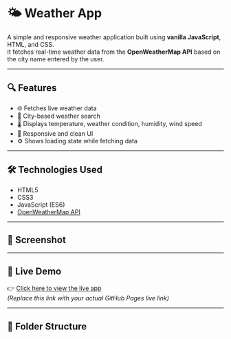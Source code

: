 # 🌤️ Weather App

A simple and responsive weather application built using **vanilla JavaScript**, HTML, and CSS.  
It fetches real-time weather data from the **OpenWeatherMap API** based on the city name entered by the user.

---

## 🔍 Features

- 🌐 Fetches live weather data
- 📍 City-based weather search
- 🌡️ Displays temperature, weather condition, humidity, wind speed
- 📱 Responsive and clean UI
- ⚙️ Shows loading state while fetching data

---

## 🛠️ Technologies Used

- HTML5
- CSS3
- JavaScript (ES6)
- [OpenWeatherMap API](https://openweathermap.org/api)

---

## 📸 Screenshot





---

## 🚀 Live Demo

👉 [Click here to view the live app](https://kuldeep-dev-stack.github.io/weather-app-js/)  
_(Replace this link with your actual GitHub Pages live link)_

---

## 📁 Folder Structure

